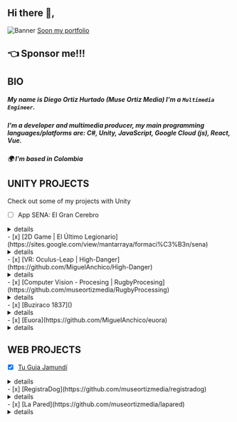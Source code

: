 ## Hi there 👋,
![Banner](https://mir-s3-cdn-cf.behance.net/c4441e6712398ce6e0c401509a520a17/1fa0963f-eb21-4ae0-8e40-61f4d14e914c_rwc_168x4x1996x393x3200.png?h=8e58cb30d5fbec101e3ab8fd62970904 "Welcome to mi profile")
[Soon my portfolio](https://museortizmedia.github.io/)
## 👈 Sponsor me!!!
## BIO

##### My name is **Diego Ortiz Hurtado** (*Muse Ortiz Media*) I'm a `Multimedia Engineer`.
##### I'm a developer and multimedia producer, my main programming languages/platforms are: C#, Unity, JavaScript, Google Cloud (js), React, Vue.
##### 🌍 I'm based in Colombia

## UNITY PROJECTS
Check out some of my projects with Unity
- [ ] App SENA: El Gran Cerebro
 <details> 
  <summary>details</summary>
   2D application with AR to consult the learning results of the CDTI careers and avoid desertion.
</details>
- [x] [2D Game | El Último Legionario](https://sites.google.com/view/mantarraya/formaci%C3%B3n/sena)
<details> 
  <summary>details</summary>
   2D game that fantastically materializes a creative block. Only Finished Game
</details>
- [x] [VR: Oculus-Leap | High-Danger](https://github.com/MiguelAnchico/High-Danger)
<details> 
  <summary>details</summary>
   A 3D VR game where you take control of a high-rise pylon worker.
</details>
- [x] [Computer Vision - Procesing | RugbyProcesing](https://github.com/museortizmedia/RugbyProcessing)
<details> 
  <summary>details</summary>
   2D game where you control a rugby player using an external peripheral by means of computer image processing and a webcam.
</details>
- [x] [Buziraco 1837]()
<details> 
  <summary>details</summary>
   A 3D Horror Game than you are an ancient monk who seeks to seal the Buziraco demon in the mountain by means of 3 crosses.
</details>
- [x] [Euora](https://github.com/MiguelAnchico/euora)
<details> 
  <summary>details</summary>
   Shooting programming, changing weapons and correcting bugs and programming paradigms in the massive community project
</details>

## WEB PROJECTS

- [x] [Tu Guia Jamundí](https://github.com/museortizmedia/tuguiajamundi)
<details> 
  <summary>details</summary>
   Local business guide website with user system and firebase database.
</details>
- [x] [RegistraDog](https://github.com/museortizmedia/registradog)
<details> 
  <summary>details</summary>
   Experimental web and database implementation project using free resources for pet qr-tagging.
</details>
- [x] [La Pared](https://github.com/museortizmedia/lapared)
<details> 
  <summary>details</summary>
   anonymous university confessional.
</details>
